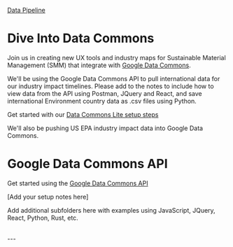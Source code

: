 [Data Pipeline](../../../../data-pipeline/)  

# Dive Into Data Commons

Join us in creating new UX tools and industry maps for Sustainable Material Management (SMM) that integrate with [Google Data Commons](https://datacommons.org).

We'll be using the Google Data Commons API to pull international data for our industry impact timelines. Please add to the notes to include how to view data from the API using Postman, JQuery and React, and save international Environment country data as .csv files using Python.


Get started with our [Data Commons Lite setup steps](/localsite/info/data/datacommons/#setup) 

We'll also be pushing US EPA industry impact data into Google Data Commons.
<br>

# Google Data Commons API

Get started using the [Google Data Commons API](https://docs.datacommons.org/api/)

[Add your setup notes here]

Add additional subfolders here with examples using JavaScript, JQuery, React, Python, Rust, etc.

<br>
---


